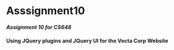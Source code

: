 # Asssignment10
**_Assignment 10 for CS648_**

#### Using JQuery plugins and JQuery UI for the Vecta Corp Website
